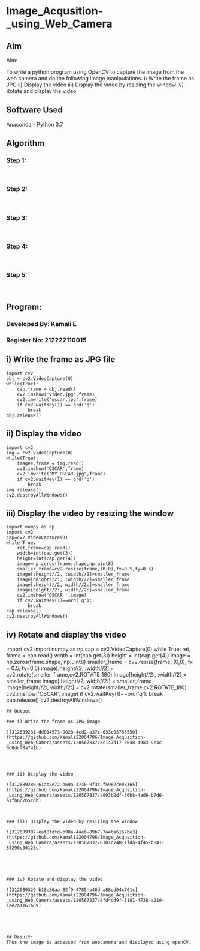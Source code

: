 # Image_Acqusition-_using_Web_Camera
## Aim
 
Aim:
 
To write a python program using OpenCV to capture the image from the web camera and do the following image manipulations.
i) Write the frame as JPG 
ii) Display the video 
iii) Display the video by resizing the window
iv) Rotate and display the video

## Software Used
Anaconda - Python 3.7
## Algorithm
### Step 1:
<br>

### Step 2:
<br>

### Step 3:
<br>

### Step 4:
<br>

### Step 5:
<br>

## Program:
### Developed By: Kamali E
### Register No: 212222110015

## i) Write the frame as JPG file
```
import cv2
obj = cv2.VideoCapture(0)
while(True):
    cap,frame = obj.read()
    cv2.imshow('video.jpg',frame)
    cv2.imwrite("oscar.jpg",frame)
    if cv2.waitKey(1) == ord('q'):
        break
obj.release()
```

## ii) Display the video
```
import cv2
img = cv2.VideoCapture(0)
while(True):
    imagee,frame = img.read()
    cv2.imshow('OSCAR',frame)
    cv2.imwrite("MY_OSCAR.jpg",frame)
    if cv2.waitKey(1) == ord('q'):
        break
img.release()
cv2.destroyAllWindows()

```

## iii) Display the video by resizing the window
```
import numpy as np
import cv2
cap=cv2.VideoCapture(0)
while True:
    ret,frame=cap.read()
    width=int(cap.get(3))
    height=int(cap.get(4))
    image=np.zeros(frame.shape,np.uint8)
    smaller_frame=cv2.resize(frame,(0,0),fx=0.5,fy=0.5)
    image[:height//2, :width//2]=smaller_frame
    image[height//2:, :width//2]=smaller_frame
    image[:height//2, width//2:]=smaller_frame
    image[height//2:, width//2:]=smaller_frame
    cv2.imshow('OSCAR ',image)
    if cv2.waitKey(1)==ord('q'):
        break
cap.release()
cv2.destroyAllWindows()
```




## iv) Rotate and display the video

import cv2
import numpy as np
cap = cv2.VideoCapture(0)
while True:
    ret, frame = cap.read() 
    width = int(cap.get(3))
    height = int(cap.get(4))
    image = np.zeros(frame.shape, np.uint8) 
    smaller_frame = cv2.resize(frame, (0,0), fx = 0.5, fy=0.5)
    image[:height//2, :width//2] = cv2.rotate(smaller_frame,cv2.ROTATE_180)
    image[height//2:, :width//2] = smaller_frame 
    image[:height//2, width//2:] = smaller_frame
    image[height//2:, width//2:] = cv2.rotate(smaller_frame,cv2.ROTATE_180)
    cv2.imshow('OSCAR', image)
    if cv2.waitKey(1)==ord('q'):
        break
cap.release()
cv2.destroyAllWindows()
```
## Output

### i) Write the frame as JPG image

![312689231-dd014573-9828-4cd2-a37c-633c95763550](https://github.com/Kamali22004796/Image_Acqusition-_using_Web_Camera/assets/120567837/8c147d17-3048-4983-9e4c-0d0dcf8a741b)




### ii) Display the video

![312689280-61ab2e72-b69a-4740-9f3c-f5962ce08365](https://github.com/Kamali22004796/Image_Acqusition-_using_Web_Camera/assets/120567837/a893b2df-56b8-4ad6-b7d6-a1fb6c7b5cdb)



### iii) Display the video by resizing the window

![312689307-eaf8fdfd-b98a-4ae6-89b7-7a4ba6167be3](https://github.com/Kamali22004796/Image_Acqusition-_using_Web_Camera/assets/120567837/8101c748-1fda-4f45-b841-85290c00125c)





### iv) Rotate and display the video

![312689329-b18e56aa-82f9-4785-b40d-a88ed04c701c](https://github.com/Kamali22004796/Image_Acqusition-_using_Web_Camera/assets/120567837/8fd4cd9f-1181-4738-a210-1ae2a1161a69)





## Result:
Thus the image is accessed from webcamera and displayed using openCV.
